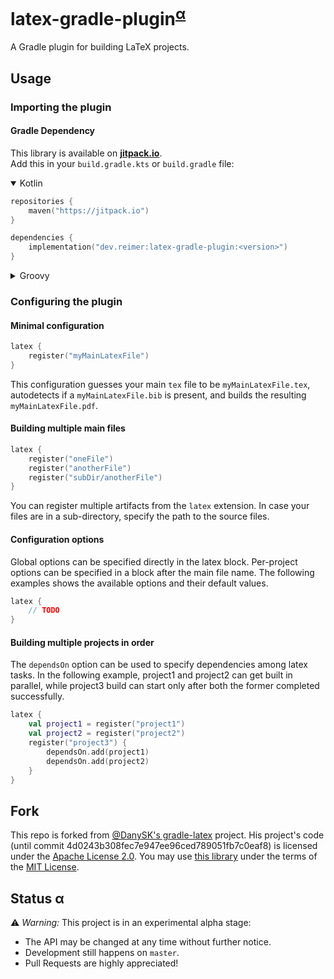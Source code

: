 # latex-gradle-plugin<sup>[α](#status-α)</sup>

A Gradle plugin for building LaTeX projects.

## Usage

### Importing the plugin

#### Gradle Dependency

This library is available on [**jitpack.io**](https://jitpack.io/#dev.reimer/latex-gradle-plugin).  
Add this in your `build.gradle.kts` or `build.gradle` file:

<details open><summary>Kotlin</summary>

```kotlin
repositories {
    maven("https://jitpack.io")
}

dependencies {
    implementation("dev.reimer:latex-gradle-plugin:<version>")
}
```

</details>

<details><summary>Groovy</summary>

```groovy
repositories {
    maven { url 'https://jitpack.io' }
}

dependencies {
    implementation 'dev.reimer:latex-gradle-plugin:<version>'
}
```

</details>

### Configuring the plugin

#### Minimal configuration

```kotlin
latex {
    register("myMainLatexFile")
}
```

This configuration guesses your main `tex` file to be `myMainLatexFile.tex`, autodetects if a `myMainLatexFile.bib` is
present, and builds the resulting `myMainLatexFile.pdf`.

#### Building multiple main files

```kotlin
latex {
    register("oneFile")
    register("anotherFile")
    register("subDir/anotherFile")
}
```

You can register multiple artifacts from the `latex` extension.
In case your files are in a sub-directory, specify the path to the source files.

#### Configuration options

Global options can be specified directly in the latex block.
Per-project options can be specified in a block after the main file name.
The following examples shows the available options and their default values.

```kotlin
latex {
    // TODO
}
```

#### Building multiple projects in order

The `dependsOn` option can be used to specify dependencies among latex tasks.
In the following example, project1 and project2 can get built in parallel,
while project3 build can start only after both the former completed successfully.

```kotlin
latex {
    val project1 = register("project1")
    val project2 = register("project2")
    register("project3") {
        dependsOn.add(project1)
        dependsOn.add(project2)
    }
}
```

## Fork

This repo is forked from [@DanySK's gradle-latex](https://github.com/DanySK/gradle-latex) project.
His project's code (until commit 4d0243b308fec7e947ee96ced789051fb7c0eaf8) 
is licensed under the [Apache License 2.0](https://github.com/DanySK/gradle-latex/blob/master/LICENSE).
You may use [this library](.) under the terms of the [MIT License](LICENSE).

## Status α

⚠️ _Warning:_ This project is in an experimental alpha stage:
- The API may be changed at any time without further notice.
- Development still happens on `master`.
- Pull Requests are highly appreciated!
